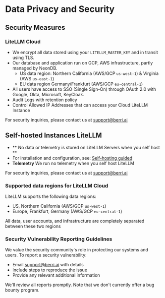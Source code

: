 # Data Privacy and Security

## Security Measures

### LiteLLM Cloud

- We encrypt all data stored using your `LITELLM_MASTER_KEY` and in transit using TLS.
- Our database and application run on GCP, AWS infrastructure, partly managed by NeonDB.
    - US data region: Northern California (AWS/GCP `us-west-1`) & Virginia (AWS `us-east-1`)
    - EU data region Germany/Frankfurt (AWS/GCP `eu-central-1`)
- All users have access to SSO (Single Sign-On) through OAuth 2.0 with Google, Okta, Microsoft, KeyCloak. 
- Audit Logs with retention policy
- Control Allowed IP Addresses that can access your Cloud LiteLLM Instance

For security inquiries, please contact us at support@berri.ai

## Self-hosted Instances LiteLLM

- ** No data or telemetry is stored on LiteLLM Servers when you self host **
- For installation and configuration, see: [Self-hosting guided](../docs/proxy/deploy.md)
- **Telemetry** We run no telemetry when you self host LiteLLM

For security inquiries, please contact us at support@berri.ai

### Supported data regions for LiteLLM Cloud

LiteLLM supports the following data regions:

- US, Northern California (AWS/GCP `us-west-1`)
- Europe, Frankfurt, Germany (AWS/GCP `eu-central-1`)

All data, user accounts, and infrastructure are completely separated between these two regions

### Security Vulnerability Reporting Guidelines

We value the security community's role in protecting our systems and users. To report a security vulnerability:

- Email support@berri.ai with details
- Include steps to reproduce the issue
- Provide any relevant additional information

We'll review all reports promptly. Note that we don't currently offer a bug bounty program.
